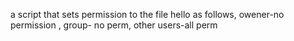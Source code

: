 a script that sets permission to the file hello as follows, owener-no permission , group- no perm, other users-all perm

